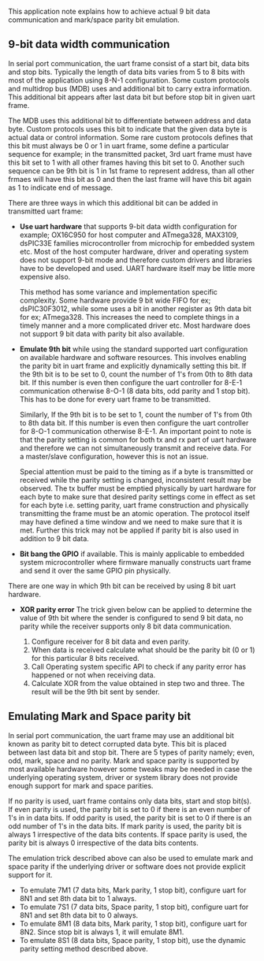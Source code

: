 This application note explains how to achieve actual 9 bit data communication and mark/space parity bit emulation.

## 9-bit data width communication

In serial port communication, the uart frame consist of a start bit, data bits and stop bits. Typically the length of data bits varies from 5 to 8 bits with most of the application using 8-N-1 configuration. Some custom protocols and multidrop bus (MDB) uses and additional bit to carry extra information. This additional bit appears after last data bit but before stop bit in given uart frame.

The MDB uses this additional bit to differentiate between address and data byte. Custom protocols uses this bit to indicate that the given data byte is actual data or control information. Some rare custom protocols defines that this bit must always be 0 or 1 in uart frame, some define a particular sequence for example; in the transmitted packet, 3rd uart frame must have this bit set to 1 with all other frames having this bit set to 0. Another such sequence can be 9th bit is 1 in 1st frame to represent address, than all other frmaes will have this bit as 0 and then the last frame will have this bit again as 1 to indicate end of message.

There are three ways in which this additional bit can be added in transmitted uart frame:

- **Use uart hardware** that supports 9-bit data width configuration for example; OX16C950 for host computer and ATmega328, MAX3109, dsPIC33E families microcontroller from microchip for embedded system etc. Most of the host computer hardware, driver and operating system does not support 9-bit mode and therefore custom drivers and libraries have to be developed and used. UART hardware itself may be little more expensive also.

  This method has some variance and implementation specific complexity. Some hardware provide 9 bit wide FIFO for ex; dsPIC30F3012, while some uses a bit in another register as 9th data bit for ex; ATmega328. This increases the need to complete things in a timely manner and a more complicated driver etc. Most hardware does not support 9 bit data with parity bit also available.

- **Emulate 9th bit** while using the standard supported uart configuration on available hardware and software resources. This involves enabling the parity bit in uart frame and explicitly dynamically setting this bit. If the 9th bit is to be set to 0, count the number of 1's from 0th to 8th data bit. If this number is even then configure the uart controller for 8-E-1 communication otherwise 8-O-1 (8 data bits, odd parity and 1 stop bit). This has to be done for every uart frame to be transmitted.
  
  Similarly, If the 9th bit is to be set to 1, count the number of 1's from 0th to 8th data bit. If this number is even then configure the uart controller for 8-O-1 communication otherwise 8-E-1. An important point to note is that the parity setting is common for both tx and rx part of uart hardware and therefore we can not simultaneously transmit and receive data. For a master/slave configuration, however this is not an issue.
  
  Special attention must be paid to the timing as if a byte is transmitted or received while the parity setting is changed, inconsistent result may be observed. The tx buffer must be emptied physically  by uart hardware for each byte to make sure that desired parity settings come in effect as set for each byte i.e. setting parity, uart frame construction and physically transmitting the frame must be an atomic operation. The protocol itself may have defined a time window and we need to make sure that it is met. Further this trick may not be applied if parity bit is also used in addition to 9 bit data.
  
- **Bit bang the GPIO** if available. This is mainly applicable to embedded system microcontroller where firmware manually constructs uart frame and send it over the same GPIO pin physically.

There are one way in which 9th bit can be received by using 8 bit uart hardware. 

- **XOR parity error** The trick given below can be applied to determine the value of 9th bit where the sender is configured to send 9 bit data, no parity while the receiver supports only 8 bit data communication.

  1. Configure receiver for 8 bit data and even parity.
  2. When data is received calculate what should be the parity bit (0 or 1) for this particular 8 bits received.
  3. Call Operating system specific API to check if any parity error has happened or not when receiving data.
  4. Calculate XOR from the value obtained in step two and three. The result will be the 9th bit sent by sender.

## Emulating Mark and Space parity bit

In serial port communication, the uart frame may use an additional bit known as parity bit to detect corrupted data byte. This bit is placed between last data bit and stop bit. There are 5 types of parity namely; even, odd, mark, space and no parity. Mark and space parity is supported by most available hardware however some tweaks may be needed in case the underlying operating system, driver or system library does not provide enough support for mark and space parities.

If no parity is used, uart frame contains only data bits, start and stop bit(s). If even parity is used, the parity bit is set to 0 if there is an even number of 1's in in data bits. If odd parity is used, the parity bit is set to 0 if there is an odd number of 1's in the data bits. If mark parity is used, the parity bit is always 1 irrespective of the data bits contents. If space parity is used, the parity bit is always 0 irrespective of the data bits contents.

The emulation trick described above can also be used to emulate mark and space parity if the underlying driver or software does not provide explicit support for it.

- To emulate 7M1 (7 data bits, Mark parity, 1 stop bit), configure uart for 8N1 and set 8th data bit to 1 always.
- To emulate 7S1 (7 data bits, Space parity, 1 stop bit), configure uart for 8N1 and set 8th data bit to 0 always.
- To emulate 8M1 (8 data bits, Mark parity, 1 stop bit), configure uart for 8N2. Since stop bit is always 1, it will emulate 8M1.
- To emulate 8S1 (8 data bits, Space parity, 1 stop bit), use the dynamic parity setting method described above.

